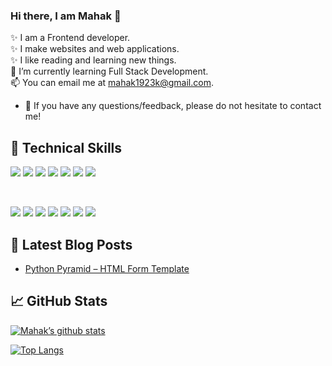 ### Hi there, I am Mahak 👋
✨ I am a Frontend developer.\
✨ I make websites and web applications.\
✨ I like reading and learning new things.\
🌱 I’m currently learning Full Stack Development.\
📫 You can email me at mahak1923k@gmail.com. 
- 💬 If you have any questions/feedback, please do not hesitate to contact me!
  
## 💼 Technical Skills

![](https://img.shields.io/badge/Code-Python-informational?style=flat&logo=Python&color=003B57)
![](https://img.shields.io/badge/Code-React-informational?style=flat&logo=react&color=61DAFB)
![](https://img.shields.io/badge/Code-Redux-informational?style=flat&logo=Redux&color=764ABC)
![](https://img.shields.io/badge/Code-JavaScript-informational?style=flat&logo=JavaScript&color=F7DF1E)
![](https://img.shields.io/badge/Code-HTML5-informational?style=flat&logo=HTML5&color=E34F26)
![](https://img.shields.io/badge/Style-Bootstrap-informational?style=flat&logo=Bootstrap&color=7952B3)
![](https://img.shields.io/badge/Style-CSS3-informational?style=flat&logo=CSS3&color=1572B6)

</br>

![](https://img.shields.io/badge/Code-SQL-informational?style=flat&logo=MySQL&logoColor=white&color=003B57)
![](https://img.shields.io/badge/Code-MongoDb-informational?style=flat&logo=MongoDb&color=003B57)
![](https://img.shields.io/badge/Tools-Figma-informational?style=flat&logo=Figma&color=F24E1E)
![](https://img.shields.io/badge/Tools-NPM-informational?style=flat&logo=NPM&color=CB3837)
![](https://img.shields.io/badge/Tools-Netlify-informational?style=flat&logo=netlify&color=00C7B7)
![](https://img.shields.io/badge/Tools-Git-informational?style=flat&logo=Git&color=F05032)
![](https://img.shields.io/badge/Tools-GitHub-informational?style=flat&logo=GitHub&color=181717)

## 📝 Latest Blog Posts
- [Python Pyramid – HTML Form Template](https://www.geeksforgeeks.org/python-pyramid-html-form-template)
  
## 📈 GitHub Stats 
[![Mahak’s github stats](https://github-readme-stats.vercel.app/api?username=mahak-23)](https://github.com/mahak-23)

[![Top Langs](https://github-readme-stats.vercel.app/api/top-langs/?username=mahak-23&layout=compact)](https://github.com/mahak-23)

